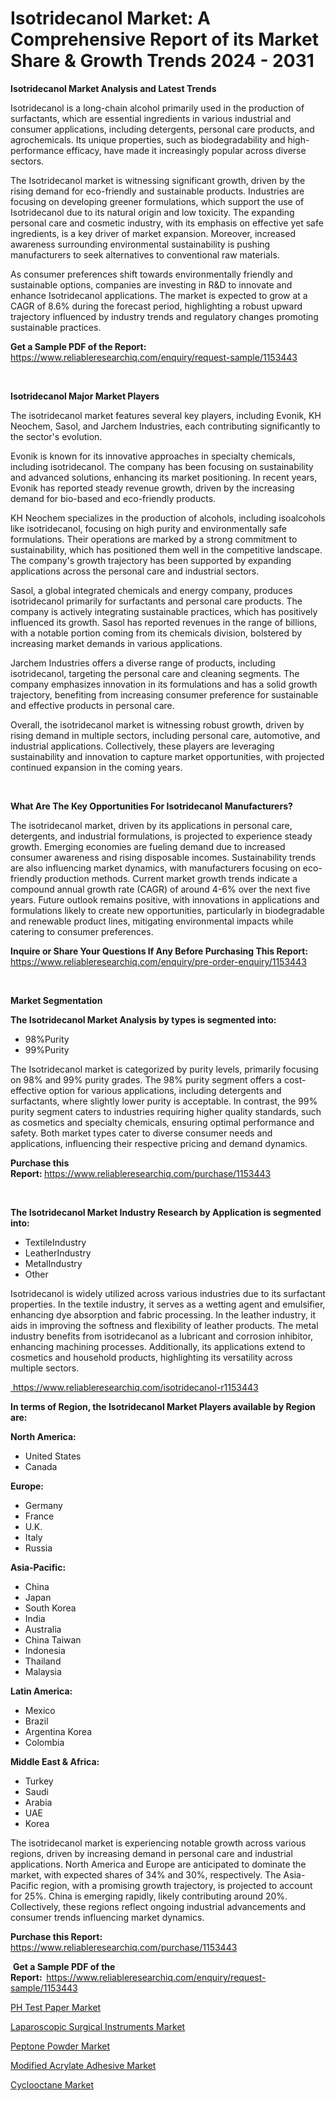 <p><h1>Isotridecanol Market: A Comprehensive Report of its Market Share & Growth Trends 2024 - 2031</h1></p><p><strong>Isotridecanol Market Analysis and Latest Trends</strong></p>
<p><p>Isotridecanol is a long-chain alcohol primarily used in the production of surfactants, which are essential ingredients in various industrial and consumer applications, including detergents, personal care products, and agrochemicals. Its unique properties, such as biodegradability and high-performance efficacy, have made it increasingly popular across diverse sectors.</p><p>The Isotridecanol market is witnessing significant growth, driven by the rising demand for eco-friendly and sustainable products. Industries are focusing on developing greener formulations, which support the use of Isotridecanol due to its natural origin and low toxicity. The expanding personal care and cosmetic industry, with its emphasis on effective yet safe ingredients, is a key driver of market expansion. Moreover, increased awareness surrounding environmental sustainability is pushing manufacturers to seek alternatives to conventional raw materials.</p><p>As consumer preferences shift towards environmentally friendly and sustainable options, companies are investing in R&D to innovate and enhance Isotridecanol applications. The market is expected to grow at a CAGR of 8.6% during the forecast period, highlighting a robust upward trajectory influenced by industry trends and regulatory changes promoting sustainable practices.</p></p>
<p><strong>Get a Sample PDF of the Report:&nbsp;</strong> <a href="https://www.reliableresearchiq.com/enquiry/request-sample/1153443?utm_campaign=1141&utm_medium=2&utm_source=Github&utm_content=ia&utm_term=07112024&utm_id=isotridecanol">https://www.reliableresearchiq.com/enquiry/request-sample/1153443</a></p>
<p>&nbsp;</p>
<p><strong>Isotridecanol Major Market Players</strong></p>
<p><p>The isotridecanol market features several key players, including Evonik, KH Neochem, Sasol, and Jarchem Industries, each contributing significantly to the sector's evolution.</p><p>Evonik is known for its innovative approaches in specialty chemicals, including isotridecanol. The company has been focusing on sustainability and advanced solutions, enhancing its market positioning. In recent years, Evonik has reported steady revenue growth, driven by the increasing demand for bio-based and eco-friendly products.</p><p>KH Neochem specializes in the production of alcohols, including isoalcohols like isotridecanol, focusing on high purity and environmentally safe formulations. Their operations are marked by a strong commitment to sustainability, which has positioned them well in the competitive landscape. The company's growth trajectory has been supported by expanding applications across the personal care and industrial sectors.</p><p>Sasol, a global integrated chemicals and energy company, produces isotridecanol primarily for surfactants and personal care products. The company is actively integrating sustainable practices, which has positively influenced its growth. Sasol has reported revenues in the range of billions, with a notable portion coming from its chemicals division, bolstered by increasing market demands in various applications.</p><p>Jarchem Industries offers a diverse range of products, including isotridecanol, targeting the personal care and cleaning segments. The company emphasizes innovation in its formulations and has a solid growth trajectory, benefiting from increasing consumer preference for sustainable and effective products in personal care.</p><p>Overall, the isotridecanol market is witnessing robust growth, driven by rising demand in multiple sectors, including personal care, automotive, and industrial applications. Collectively, these players are leveraging sustainability and innovation to capture market opportunities, with projected continued expansion in the coming years.</p></p>
<p>&nbsp;</p>
<p><strong>What Are The Key Opportunities For Isotridecanol Manufacturers?</strong></p>
<p><p>The isotridecanol market, driven by its applications in personal care, detergents, and industrial formulations, is projected to experience steady growth. Emerging economies are fueling demand due to increased consumer awareness and rising disposable incomes. Sustainability trends are also influencing market dynamics, with manufacturers focusing on eco-friendly production methods. Current market growth trends indicate a compound annual growth rate (CAGR) of around 4-6% over the next five years. Future outlook remains positive, with innovations in applications and formulations likely to create new opportunities, particularly in biodegradable and renewable product lines, mitigating environmental impacts while catering to consumer preferences.</p></p>
<p><strong>Inquire or Share Your Questions If Any Before Purchasing This Report:</strong> <a href="https://www.reliableresearchiq.com/enquiry/pre-order-enquiry/1153443?utm_campaign=1141&utm_medium=2&utm_source=Github&utm_content=ia&utm_term=07112024&utm_id=isotridecanol">https://www.reliableresearchiq.com/enquiry/pre-order-enquiry/1153443</a></p>
<p>&nbsp;</p>
<p><strong>Market Segmentation</strong></p>
<p><strong>The Isotridecanol Market Analysis by types is segmented into:</strong></p>
<p><ul><li>98%Purity</li><li>99%Purity</li></ul></p>
<p><p>The Isotridecanol market is categorized by purity levels, primarily focusing on 98% and 99% purity grades. The 98% purity segment offers a cost-effective option for various applications, including detergents and surfactants, where slightly lower purity is acceptable. In contrast, the 99% purity segment caters to industries requiring higher quality standards, such as cosmetics and specialty chemicals, ensuring optimal performance and safety. Both market types cater to diverse consumer needs and applications, influencing their respective pricing and demand dynamics.</p></p>
<p><strong>Purchase this Report:&nbsp;</strong><a href="https://www.reliableresearchiq.com/purchase/1153443?utm_campaign=1141&utm_medium=2&utm_source=Github&utm_content=ia&utm_term=07112024&utm_id=isotridecanol">https://www.reliableresearchiq.com/purchase/1153443</a></p>
<p>&nbsp;</p>
<p><strong>The Isotridecanol Market Industry Research by Application is segmented into:</strong></p>
<p><ul><li>TextileIndustry</li><li>LeatherIndustry</li><li>MetalIndustry</li><li>Other</li></ul></p>
<p><p>Isotridecanol is widely utilized across various industries due to its surfactant properties. In the textile industry, it serves as a wetting agent and emulsifier, enhancing dye absorption and fabric processing. In the leather industry, it aids in improving the softness and flexibility of leather products. The metal industry benefits from isotridecanol as a lubricant and corrosion inhibitor, enhancing machining processes. Additionally, its applications extend to cosmetics and household products, highlighting its versatility across multiple sectors.</p></p>
<p><a href="https://www.reliableresearchiq.com/isotridecanol-r1153443?utm_campaign=1141&utm_medium=2&utm_source=Github&utm_content=ia&utm_term=07112024&utm_id=isotridecanol">&nbsp;https://www.reliableresearchiq.com/isotridecanol-r1153443</a></p>
<p><strong>In terms of Region, the Isotridecanol Market Players available by Region are:</strong></p>
<p>
    <p> <strong> North America: </strong>
        <ul>
            <li>United States</li>
            <li>Canada</li>
        </ul>
        </p> 
    <p> <strong> Europe: </strong>
        <ul>
            <li>Germany</li>
            <li>France</li>
            <li>U.K.</li>
            <li>Italy</li>
            <li>Russia</li>
        </ul>
        </p> 
    <p> <strong> Asia-Pacific: </strong>
        <ul>
            <li>China</li>
            <li>Japan</li>
            <li>South Korea</li>
            <li>India</li>
            <li>Australia</li>
            <li>China Taiwan</li>
            <li>Indonesia</li>
            <li>Thailand</li>
            <li>Malaysia</li>
        </ul>
        </p> 
    <p> <strong> Latin America: </strong>
        <ul>
            <li>Mexico</li>
            <li>Brazil</li>
            <li>Argentina Korea</li>
            <li>Colombia</li>
        </ul>
        </p> 
    <p> <strong> Middle East & Africa: </strong>
        <ul>
            <li>Turkey</li>
            <li>Saudi</li>
            <li>Arabia</li>
            <li>UAE</li>
            <li>Korea</li>
        </ul>
    </p>
    </p>
<p><p>The isotridecanol market is experiencing notable growth across various regions, driven by increasing demand in personal care and industrial applications. North America and Europe are anticipated to dominate the market, with expected shares of 34% and 30%, respectively. The Asia-Pacific region, with a promising growth trajectory, is projected to account for 25%. China is emerging rapidly, likely contributing around 20%. Collectively, these regions reflect ongoing industrial advancements and consumer trends influencing market dynamics.</p></p>
<p><strong>Purchase this Report: </strong><a href="https://www.reliableresearchiq.com/purchase/1153443?utm_campaign=1141&utm_medium=2&utm_source=Github&utm_content=ia&utm_term=07112024&utm_id=isotridecanol">https://www.reliableresearchiq.com/purchase/1153443</a></p>
<p>&nbsp;<strong>Get a Sample PDF of the Report:&nbsp;&nbsp;</strong><a href="https://www.reliableresearchiq.com/enquiry/request-sample/1153443?utm_campaign=1141&utm_medium=2&utm_source=Github&utm_content=ia&utm_term=07112024&utm_id=isotridecanol">https://www.reliableresearchiq.com/enquiry/request-sample/1153443</a></p>
<p><strong></strong></p>
<p><p><a href="https://issuu.com/reportprime-2/docs/ph-test-paper-market-size-2030.pptx_fd0838d86a068a?utm_campaign=1141&utm_medium=2&utm_source=Github&utm_content=ia&utm_term=07112024&utm_id=isotridecanol">PH Test Paper Market</a></p><p><a href="https://issuu.com/reportprime-2/docs/laparoscopic-surgical-instruments-m_26c69c11414383?utm_campaign=1141&utm_medium=2&utm_source=Github&utm_content=ia&utm_term=07112024&utm_id=isotridecanol">Laparoscopic Surgical Instruments Market</a></p><p><a href="https://github.com/lmorisekv5e/Market-Research-Report-List-1/blob/main/peptone-powder-market.md?utm_campaign=1141&utm_medium=2&utm_source=Github&utm_content=ia&utm_term=07112024&utm_id=isotridecanol">Peptone Powder Market</a></p><p><a href="https://github.com/anitrabixvburgie/Market-Research-Report-List-1/blob/main/modified-acrylate-adhesive-market.md?utm_campaign=1141&utm_medium=2&utm_source=Github&utm_content=ia&utm_term=07112024&utm_id=isotridecanol">Modified Acrylate Adhesive Market</a></p><p><a href="https://github.com/juniordelafrance/Market-Research-Report-List-5/blob/main/cyclooctane-market.md?utm_campaign=1141&utm_medium=2&utm_source=Github&utm_content=ia&utm_term=07112024&utm_id=isotridecanol">Cyclooctane Market</a></p></p>